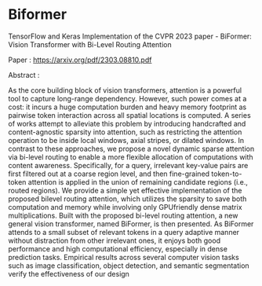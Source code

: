 # Biformer
 TensorFlow and Keras Implementation of the CVPR 2023 paper - BiFormer: Vision Transformer with Bi-Level Routing Attention
 
 Paper : https://arxiv.org/pdf/2303.08810.pdf
 
 Abstract :
 
 As the core building block of vision transformers, attention is a powerful tool to capture long-range dependency.
However, such power comes at a cost: it incurs a huge
computation burden and heavy memory footprint as pairwise token interaction across all spatial locations is computed. A series of works attempt to alleviate this problem
by introducing handcrafted and content-agnostic sparsity
into attention, such as restricting the attention operation to
be inside local windows, axial stripes, or dilated windows.
In contrast to these approaches, we propose a novel dynamic sparse attention via bi-level routing to enable a more
flexible allocation of computations with content awareness.
Specifically, for a query, irrelevant key-value pairs are first
filtered out at a coarse region level, and then fine-grained
token-to-token attention is applied in the union of remaining candidate regions (i.e., routed regions). We provide
a simple yet effective implementation of the proposed bilevel routing attention, which utilizes the sparsity to save
both computation and memory while involving only GPUfriendly dense matrix multiplications. Built with the proposed bi-level routing attention, a new general vision transformer, named BiFormer, is then presented. As BiFormer
attends to a small subset of relevant tokens in a query adaptive manner without distraction from other irrelevant ones,
it enjoys both good performance and high computational
efficiency, especially in dense prediction tasks. Empirical
results across several computer vision tasks such as image
classification, object detection, and semantic segmentation
verify the effectiveness of our design



